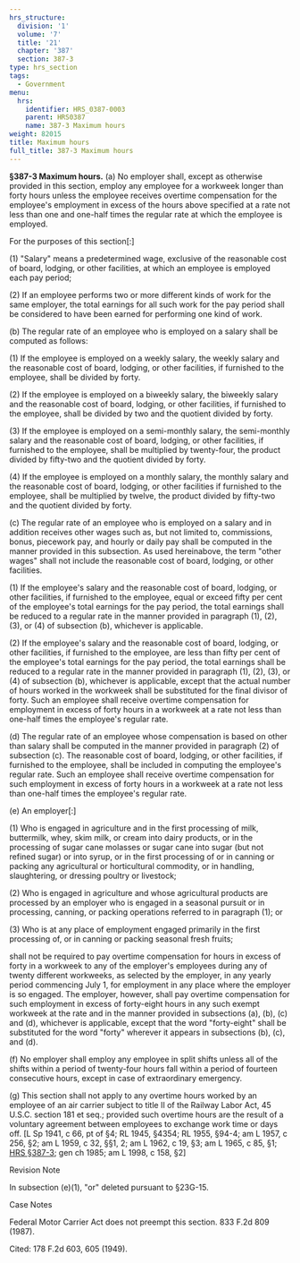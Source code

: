 ```yaml
---
hrs_structure:
  division: '1'
  volume: '7'
  title: '21'
  chapter: '387'
  section: 387-3
type: hrs_section
tags:
  - Government
menu:
  hrs:
    identifier: HRS_0387-0003
    parent: HRS0387
    name: 387-3 Maximum hours
weight: 82015
title: Maximum hours
full_title: 387-3 Maximum hours
---
```

**§387-3 Maximum hours.** (a) No employer shall, except as otherwise provided in this section, employ any employee for a workweek longer than forty hours unless the employee receives overtime compensation for the employee's employment in excess of the hours above specified at a rate not less than one and one-half times the regular rate at which the employee is employed.

For the purposes of this section[:]

(1) "Salary" means a predetermined wage, exclusive of the reasonable cost of board, lodging, or other facilities, at which an employee is employed each pay period;

(2) If an employee performs two or more different kinds of work for the same employer, the total earnings for all such work for the pay period shall be considered to have been earned for performing one kind of work.

(b) The regular rate of an employee who is employed on a salary shall be computed as follows:

(1) If the employee is employed on a weekly salary, the weekly salary and the reasonable cost of board, lodging, or other facilities, if furnished to the employee, shall be divided by forty.

(2) If the employee is employed on a biweekly salary, the biweekly salary and the reasonable cost of board, lodging, or other facilities, if furnished to the employee, shall be divided by two and the quotient divided by forty.

(3) If the employee is employed on a semi-monthly salary, the semi-monthly salary and the reasonable cost of board, lodging, or other facilities, if furnished to the employee, shall be multiplied by twenty-four, the product divided by fifty-two and the quotient divided by forty.

(4) If the employee is employed on a monthly salary, the monthly salary and the reasonable cost of board, lodging, or other facilities if furnished to the employee, shall be multiplied by twelve, the product divided by fifty-two and the quotient divided by forty.

(c) The regular rate of an employee who is employed on a salary and in addition receives other wages such as, but not limited to, commissions, bonus, piecework pay, and hourly or daily pay shall be computed in the manner provided in this subsection. As used hereinabove, the term "other wages" shall not include the reasonable cost of board, lodging, or other facilities.

(1) If the employee's salary and the reasonable cost of board, lodging, or other facilities, if furnished to the employee, equal or exceed fifty per cent of the employee's total earnings for the pay period, the total earnings shall be reduced to a regular rate in the manner provided in paragraph (1), (2), (3), or (4) of subsection (b), whichever is applicable.

(2) If the employee's salary and the reasonable cost of board, lodging, or other facilities, if furnished to the employee, are less than fifty per cent of the employee's total earnings for the pay period, the total earnings shall be reduced to a regular rate in the manner provided in paragraph (1), (2), (3), or (4) of subsection (b), whichever is applicable, except that the actual number of hours worked in the workweek shall be substituted for the final divisor of forty. Such an employee shall receive overtime compensation for employment in excess of forty hours in a workweek at a rate not less than one-half times the employee's regular rate.

(d) The regular rate of an employee whose compensation is based on other than salary shall be computed in the manner provided in paragraph (2) of subsection (c). The reasonable cost of board, lodging, or other facilities, if furnished to the employee, shall be included in computing the employee's regular rate. Such an employee shall receive overtime compensation for such employment in excess of forty hours in a workweek at a rate not less than one-half times the employee's regular rate.

(e) An employer[:]

(1) Who is engaged in agriculture and in the first processing of milk, buttermilk, whey, skim milk, or cream into dairy products, or in the processing of sugar cane molasses or sugar cane into sugar (but not refined sugar) or into syrup, or in the first processing of or in canning or packing any agricultural or horticultural commodity, or in handling, slaughtering, or dressing poultry or livestock;

(2) Who is engaged in agriculture and whose agricultural products are processed by an employer who is engaged in a seasonal pursuit or in processing, canning, or packing operations referred to in paragraph (1); or

(3) Who is at any place of employment engaged primarily in the first processing of, or in canning or packing seasonal fresh fruits;

shall not be required to pay overtime compensation for hours in excess of forty in a workweek to any of the employer's employees during any of twenty different workweeks, as selected by the employer, in any yearly period commencing July 1, for employment in any place where the employer is so engaged. The employer, however, shall pay overtime compensation for such employment in excess of forty-eight hours in any such exempt workweek at the rate and in the manner provided in subsections (a), (b), (c) and (d), whichever is applicable, except that the word "forty-eight" shall be substituted for the word "forty" wherever it appears in subsections (b), (c), and (d).

(f) No employer shall employ any employee in split shifts unless all of the shifts within a period of twenty-four hours fall within a period of fourteen consecutive hours, except in case of extraordinary emergency.

(g) This section shall not apply to any overtime hours worked by an employee of an air carrier subject to title II of the Railway Labor Act, 45 U.S.C. section 181 et seq.; provided such overtime hours are the result of a voluntary agreement between employees to exchange work time or days off. [L Sp 1941, c 66, pt of §4; RL 1945, §4354; RL 1955, §94-4; am L 1957, c 256, §2; am L 1959, c 32, §§1, 2; am L 1962, c 19, §3; am L 1965, c 85, §1; [HRS §387-3](/title-21/chapter-387/section-387-3/); gen ch 1985; am L 1998, c 158, §2]

Revision Note

In subsection (e)(1), "or" deleted pursuant to §23G-15.

Case Notes

Federal Motor Carrier Act does not preempt this section. 833 F.2d 809 (1987).

Cited: 178 F.2d 603, 605 (1949).